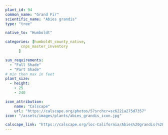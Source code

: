```yaml
---
plant_id: 94
common_name: "Grand Fir"
scientific_name: "Abies grandis"
type: "tree"

native_to: "Humboldt"

categories: [humboldt_county_native,
       cnps_master_inventory
      ]

sun_requirements:
  - "Full Shade"
  - "Part Shade"
# min then max in feet
plant_size:
  - height: 
    - 25
    - 240

icon_attribution: 
    name: "Calscape"
    url: "https://calscape.org/photos/5?srchcr=sc6221a275d7357" 
icon: "/assets/images/plants/abies_grandis_icon.jpg" 

calscape_link: "https://calscape.org/loc-California/Abies%20grandis(%20)"
---
```

